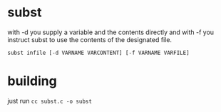 # subst

with -d you supply a variable and the contents directly and with -f you instruct subst to use the contents of the designated file.

```subst infile [-d VARNAME VARCONTENT] [-f VARNAME VARFILE]```

# building
just run ```cc subst.c -o subst```
